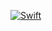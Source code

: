 [![Swift](https://github.com/iAugux/ASwiftKit/actions/workflows/swift.yml/badge.svg)](https://github.com/iAugux/ASwiftKit/actions/workflows/swift.yml)
